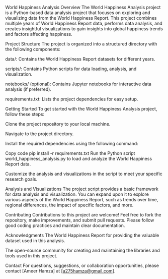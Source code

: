 World Happiness Analysis
Overview
The World Happiness Analysis project is a Python-based data analysis project that focuses on exploring and visualizing data from the World Happiness Report. This project combines multiple years of World Happiness Report data, performs data analysis, and creates insightful visualizations to gain insights into global happiness trends and factors affecting happiness.

Project Structure
The project is organized into a structured directory with the following components:

data/: Contains the World Happiness Report datasets for different years.

scripts/: Contains Python scripts for data loading, analysis, and visualization.

notebooks/ (optional): Contains Jupyter notebooks for interactive data analysis (if preferred).

requirements.txt: Lists the project dependencies for easy setup.

Getting Started
To get started with the World Happiness Analysis project, follow these steps:

Clone the project repository to your local machine.

Navigate to the project directory.

Install the required dependencies using the following command:

Copy code
pip install -r requirements.txt
Run the Python script world_happiness_analysis.py to load and analyze the World Happiness Report data.

Customize the analysis and visualizations in the script to meet your specific research goals.

Analysis and Visualizations
The project script provides a basic framework for data analysis and visualization. You can expand upon it to explore various aspects of the World Happiness Report, such as trends over time, regional differences, the impact of specific factors, and more.

Contributing
Contributions to this project are welcome! Feel free to fork the repository, make improvements, and submit pull requests. Please follow good coding practices and maintain clear documentation.

Acknowledgments
The World Happiness Report for providing the valuable dataset used in this analysis.

The open-source community for creating and maintaining the libraries and tools used in this project.

Contact
For questions, suggestions, or collaboration opportunities, please contact [Ameer Hamza] at [a275hamza@gmail.com].
